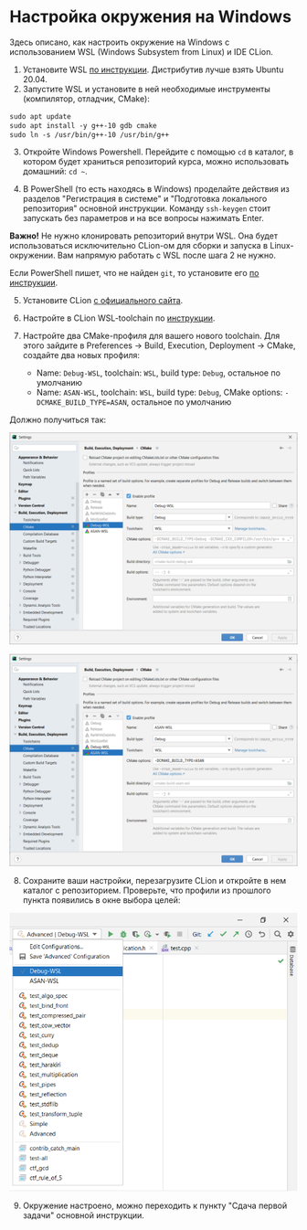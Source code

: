 # Настройка окружения на Windows

Здесь описано, как настроить окружение на Windows с использованием WSL (Windows Subsystem from Linux) и IDE CLion.

1. Установите WSL [по инструкции](https://docs.microsoft.com/ru-ru/windows/wsl/install-win10#manual-installation-steps). Дистрибутив лучше взять Ubuntu 20.04.
2. Запустите WSL и установите в ней необходимые инструменты (компилятор, отладчик, CMake):

```
sudo apt update
sudo apt install -y g++-10 gdb cmake
sudo ln -s /usr/bin/g++-10 /usr/bin/g++
```

3. Откройте Windows Powershell. Перейдите с помощью `cd` в каталог, в котором будет храниться репозиторий курса, можно использовать домашний: `cd ~`.

4. В PowerShell (то есть находясь в Windows) проделайте действия из разделов "Регистрация в системе" и "Подготовка локального репозитория" основной инструкции. Команду `ssh-keygen` стоит запускать без параметров и на все вопросы нажимать Enter.

**Важно!** Не нужно клонировать репозиторий внутри WSL. Она будет использоваться исключительно CLion-ом для сборки и запуска в Linux-окружении. Вам напрямую работать с WSL после шага 2 не нужно.

Если PowerShell пишет, что не найден `git`, то установите его [по инструкции](https://github.com/git-guides/install-git#install-git-on-windows).

5. Установите CLion [с официального сайта](https://www.jetbrains.com/clion/).

6. Настройте в CLion WSL-toolchain по [инструкции](https://www.jetbrains.com/help/clion/how-to-use-wsl-development-environment-in-product.html#wsl-general).

7. Настройте два CMake-профиля для вашего нового toolchain. Для этого зайдите в Preferences -> Build, Execution, Deployment -> CMake, создайте два новых профиля:

   -  Name: `Debug-WSL`, toolchain: `WSL`, build type: `Debug`, остальное по умолчанию
   -  Name: `ASAN-WSL`, toolchain: `WSL`, build type: `Debug`, CMake options: `-DCMAKE_BUILD_TYPE=ASAN`, остальное по умолчанию

Должно получиться так:

![](images/windows-setup-1.png)


![](images/windows-setup-2.png)

8. Сохраните ваши настройки, перезагрузите CLion и откройте в нем каталог с репозиторием. Проверьте, что профили из прошлого пункта появились в окне выбора целей:

![](images/windows-setup-3.png)

9. Окружение настроено, можно переходить к пункту "Сдача первой задачи" основной инструкции.
